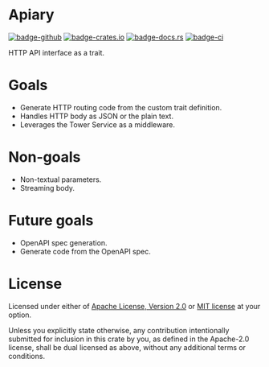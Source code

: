 Apiary
=============================

[<img alt="badge-github"    src="https://img.shields.io/badge/github.com-HyeonuPark/apiary-green">](https://github.com/HyeonuPark/apiary)
[<img alt="badge-crates.io" src="https://img.shields.io/crates/v/apiary.svg">](https://crates.io/crates/apiary)
[<img alt="badge-docs.rs"   src="https://docs.rs/apiary/badge.svg">](https://docs.rs/apiary)
[<img alt="badge-ci"        src="https://img.shields.io/github/workflow/status/HyeonuPark/apiary/CI/main">](https://github.com/HyeonuPark/apiary/actions?query=branch%3Amain)

HTTP API interface as a trait.

# Goals

- Generate HTTP routing code from the custom trait definition.
- Handles HTTP body as JSON or the plain text.
- Leverages the Tower Service as a middleware.

# Non-goals

- Non-textual parameters.
- Streaming body.

# Future goals

- OpenAPI spec generation.
- Generate code from the OpenAPI spec.

# License

Licensed under either of <a href="LICENSE-APACHE">Apache License, Version
2.0</a> or <a href="LICENSE-MIT">MIT license</a> at your option.

Unless you explicitly state otherwise, any contribution intentionally submitted
for inclusion in this crate by you, as defined in the Apache-2.0 license, shall
be dual licensed as above, without any additional terms or conditions.
